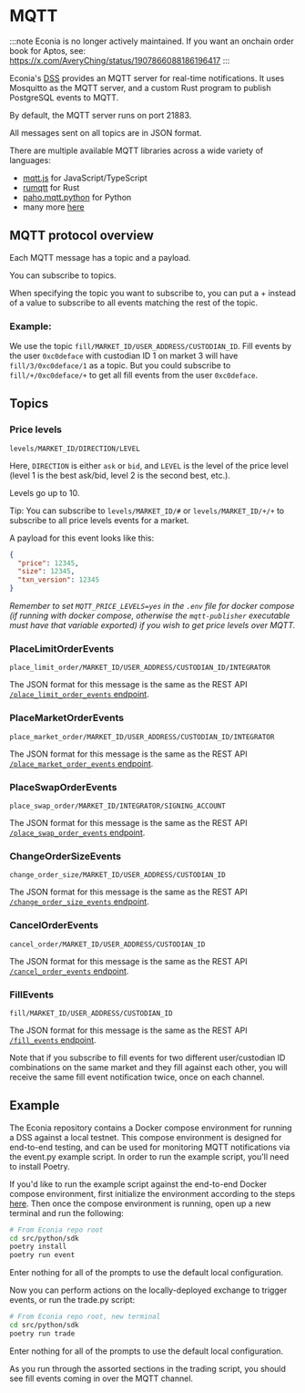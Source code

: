 # MQTT

:::note
Econia is no longer actively maintained. If you want an onchain order book for
Aptos, see: https://x.com/AveryChing/status/1907866088186196417
:::

Econia's [DSS](./data-service-stack.md) provides an MQTT server for real-time notifications.
It uses Mosquitto as the MQTT server, and a custom Rust program to publish PostgreSQL events to MQTT.

By default, the MQTT server runs on port 21883.

All messages sent on all topics are in JSON format.

There are multiple available MQTT libraries across a wide variety of languages:

- [mqtt.js](https://github.com/mqttjs/MQTT.js) for JavaScript/TypeScript
- [rumqtt](https://github.com/bytebeamio/rumqtt) for Rust
- [paho.mqtt.python](https://github.com/eclipse/paho.mqtt.python) for Python
- many more [here](https://github.com/eclipse?q=paho.mqtt)

## MQTT protocol overview

Each MQTT message has a topic and a payload.

You can subscribe to topics.

When specifying the topic you want to subscribe to, you can put a + instead of a value to subscribe to all events matching the rest of the topic.

### Example:

We use the topic `fill/MARKET_ID/USER_ADDRESS/CUSTODIAN_ID`.
Fill events by the user `0xc0deface` with custodian ID 1 on market 3 will have `fill/3/0xc0deface/1` as a topic.
But you could subscribe to `fill/+/0xc0deface/+` to get all fill events from the user `0xc0deface`.

## Topics

### Price levels

`levels/MARKET_ID/DIRECTION/LEVEL`

Here, `DIRECTION` is either `ask` or `bid`, and `LEVEL` is the level of the price level (level 1 is the best ask/bid, level 2 is the second best, etc.).

Levels go up to 10.

Tip: You can subscribe to `levels/MARKET_ID/#` or `levels/MARKET_ID/+/+` to subscribe to all price levels events for a market.

A payload for this event looks like this:

```json
{
  "price": 12345,
  "size": 12345,
  "txn_version": 12345
}
```

*Remember to set `MQTT_PRICE_LEVELS=yes` in the `.env` file for docker compose
(if running with docker compose, otherwise the `mqtt-publisher` executable must
have that variable exported) if you wish to get price levels over MQTT.*

### PlaceLimitOrderEvents

`place_limit_order/MARKET_ID/USER_ADDRESS/CUSTODIAN_ID/INTEGRATOR`

The JSON format for this message is the same as the REST API [`/place_limit_order_events` endpoint](./rest-api#tag/place_limit_order_events).

### PlaceMarketOrderEvents

`place_market_order/MARKET_ID/USER_ADDRESS/CUSTODIAN_ID/INTEGRATOR`

The JSON format for this message is the same as the REST API [`/place_market_order_events` endpoint](./rest-api#tag/place_market_order_events).

### PlaceSwapOrderEvents

`place_swap_order/MARKET_ID/INTEGRATOR/SIGNING_ACCOUNT`

The JSON format for this message is the same as the REST API [`/place_swap_order_events` endpoint](./rest-api#tag/place_swap_order_events).

### ChangeOrderSizeEvents

`change_order_size/MARKET_ID/USER_ADDRESS/CUSTODIAN_ID`

The JSON format for this message is the same as the REST API [`/change_order_size_events` endpoint](./rest-api#tag/change_order_size_events).

### CancelOrderEvents

`cancel_order/MARKET_ID/USER_ADDRESS/CUSTODIAN_ID`

The JSON format for this message is the same as the REST API [`/cancel_order_events` endpoint](./rest-api#tag/cancel_order_events).

### FillEvents

`fill/MARKET_ID/USER_ADDRESS/CUSTODIAN_ID`

The JSON format for this message is the same as the REST API [`/fill_events` endpoint](./rest-api#tag/fill_events).

Note that if you subscribe to fill events for two different user/custodian ID combinations on the same market and they fill against each other, you will receive the same fill event notification twice, once on each channel.

## Example

The Econia repository contains a Docker compose environment for running a DSS against a local testnet.
This compose environment is designed for end-to-end testing, and can be used for monitoring MQTT notifications via the event.py example script.
In order to run the example script, you'll need to install Poetry.

If you'd like to run the example script against the end-to-end Docker compose environment, first initialize the environment according to the steps [here](https://github.com/econia-labs/econia/blob/main/src/docker/README.md).
Then once the compose environment is running, open up a new terminal and run the following:

```bash
# From Econia repo root
cd src/python/sdk
poetry install
poetry run event
```

Enter nothing for all of the prompts to use the default local configuration.

Now you can perform actions on the locally-deployed exchange to trigger events, or run the trade.py script:

```bash
# From Econia repo root, new terminal
cd src/python/sdk
poetry run trade
```

Enter nothing for all of the prompts to use the default local configuration.

As you run through the assorted sections in the trading script, you should see fill events coming in over the MQTT channel.
